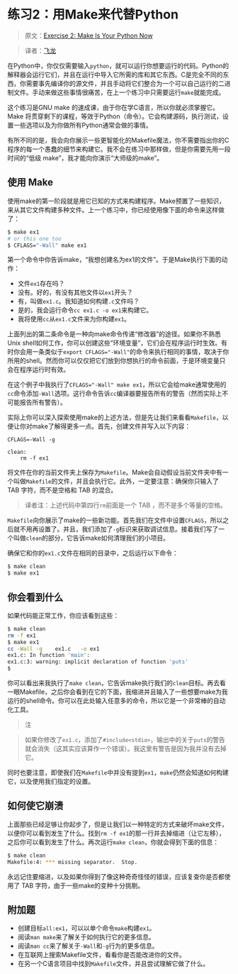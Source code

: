 # 练习2：用Make来代替Python

> 原文：[Exercise 2: Make Is Your Python Now](http://c.learncodethehardway.org/book/ex2.html)

> 译者：[飞龙](https://github.com/wizardforcel)

在Python中，你仅仅需要输入`python`，就可以运行你想要运行的代码。Python的解释器会运行它们，并且在运行中导入它所需的库和其它东西。C是完全不同的东西，你需要事先编译你的源文件，并且手动将它们整合为一个可以自己运行的二进制文件。手动来做这些事情很痛苦，在上一个练习中只需要运行`make`就能完成。

这个练习是GNU make 的速成课，由于你在学C语言，所以你就必须掌握它。Make 将贯穿剩下的课程，等效于Python（命令）。它会构建源码，执行测试，设置一些选项以及为你做所有Python通常会做的事情。

有所不同的是，我会向你展示一些更智能化的Makefile魔法，你不需要指出你的C程序的每一个愚蠢的细节来构建它。我不会在练习中那样做，但是你需要先用一段时间的“低级 make”，我才能向你演示“大师级的make”。

## 使用 Make

使用make的第一阶段就是用它已知的方式来构建程序。Make预置了一些知识，来从其它文件构建多种文件。上一个练习中，你已经使用像下面的命令来这样做了：

```sh
$ make ex1
# or this one too
$ CFLAGS="-Wall" make ex1
```

第一个命令中你告诉make，“我想创建名为ex1的文件”。于是Make执行下面的动作：

+ 文件`ex1`存在吗？
+ 没有。好的，有没有其他文件以`ex1`开头？
+ 有，叫做`ex1.c`。我知道如何构建`.c`文件吗？
+ 是的，我会运行命令`cc ex1.c -o ex1`来构建它。
+ 我将使用`cc`从`ex1.c`文件来为你构建`ex1`。

上面列出的第二条命令是一种向make命令传递“修改器”的途径。如果你不熟悉Unix shell如何工作，你可以创建这些“环境变量”，它们会在程序运行时生效。有时你会用一条类似于`export CFLAGS="-Wall"`的命令来执行相同的事情，取决于你所用的shell。然而你可以仅仅把它们放到你想执行的命令前面，于是环境变量只会在程序运行时有效。

在这个例子中我执行了`CFLAGS="-Wall" make ex1`，所以它会给make通常使用的`cc`命令添加`-Wall`选项。这行命令告诉`cc`编译器要报告所有的警告（然而实际上不可能报告所有警告）。

实际上你可以深入探索使用make的上述方法，但是先让我们来看看`Makefile`，以便让你对make了解得更多一点。首先，创建文件并写入以下内容：

```make
CFLAGS=-Wall -g

clean:
    rm -f ex1
```

将文件在你的当前文件夹上保存为`Makefile`。Make会自动假设当前文件夹中有一个叫做`Makefile`的文件，并且会执行它。此外，一定要注意：确保你只输入了 TAB 字符，而不是空格和 TAB 的混合。

> 译者注：上述代码中第四行`rm`前面是一个 TAB ，而不是多个等量的空格。

`Makefile`向你展示了make的一些新功能。首先我们在文件中设置`CFLAGS`，所以之后就不用再设置了。并且，我们添加了`-g`标识来获取调试信息。接着我们写了一个叫做`clean`的部分，它告诉make如何清理我们的小项目。

确保它和你的`ex1.c`文件在相同的目录中，之后运行以下命令：

```sh
$ make clean
$ make ex1
```

## 你会看到什么

如果代码能正常工作，你应该看到这些：

```sh
$ make clean
rm -f ex1
$ make ex1
cc -Wall -g    ex1.c   -o ex1
ex1.c: In function 'main':
ex1.c:3: warning: implicit declaration of function 'puts'
$
```

你可以看出来我执行了`make clean`，它告诉make执行我们的`clean`目标。再去看一眼Makefile，之后你会看到在它的下面，我缩进并且输入了一些想要make为我运行的shell命令。你可以在此处输入任意多的命令，所以它是一个非常棒的自动化工具。

> 注

> 如果你修改了`ex1.c`，添加了`#include<stdio>`，输出中的关于`puts`的警告就会消失（这其实应该算作一个错误）。我这里有警告是因为我并没有去掉它。

同时也要注意，即使我们在`Makefile`中并没有提到`ex1`，`make`仍然会知道如何构建它，以及使用我们指定的设置。

## 如何使它崩溃

上面那些已经足够让你起步了，但是让我们以一种特定的方式来破坏make文件，以便你可以看到发生了什么。找到`rm -f ex1`的那一行并去掉缩进（让它左移），之后你可以看到发生了什么。再次运行`make clean`，你就会得到下面的信息：

```sh
$ make clean
Makefile:4: *** missing separator.  Stop.
```

永远记住要缩进，以及如果你得到了像这种奇奇怪怪的错误，应该复查你是否都使用了 TAB 字符，由于一些make的变种十分挑剔。

## 附加题

+ 创建目标`all:ex1`，可以以单个命令`make`构建`ex1`。
+ 阅读`man make`来了解关于如何执行它的更多信息。
+ 阅读`man cc`来了解关于`-Wall`和`-g`行为的更多信息。
+ 在互联网上搜索Makefile文件，看看你是否能改进你的文件。
+ 在另一个C语言项目中找到`Makefile`文件，并且尝试理解它做了什么。
